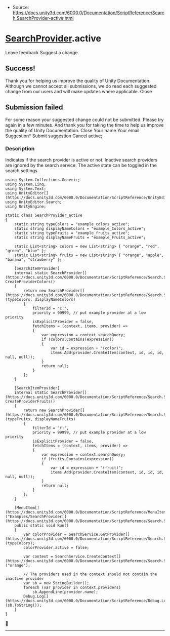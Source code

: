 * Source: https://docs.unity3d.com/6000.0/Documentation/ScriptReference/Search.SearchProvider-active.html

#  [SearchProvider](https://docs.unity3d.com/6000.0/Documentation/ScriptReference/Search.SearchProvider.html).active
Leave feedback
Suggest a change
## Success!
Thank you for helping us improve the quality of Unity Documentation. Although we cannot accept all submissions, we do read each suggested change from our users and will make updates where applicable.
Close
## Submission failed
For some reason your suggested change could not be submitted. Please <a>try again</a> in a few minutes. And thank you for taking the time to help us improve the quality of Unity Documentation.
Close
Your name Your email Suggestion* Submit suggestion
Cancel
active; 
### Description
Indicates if the search provider is active or not. Inactive search providers are ignored by the search service. The active state can be toggled in the search settings.
```
using System.Collections.Generic;
using System.Linq;
using System.Text;
using UnityEditor[](https://docs.unity3d.com/6000.0/Documentation/ScriptReference/UnityEditor.html);
using UnityEditor.Search;
using UnityEngine;

static class SearchProvider_active
{
    static string typeColors = "example_colors_active";
    static string displayNameColors = "example_Colors_active";
    static string typeFruits = "example_fruits_active";
    static string displayNameFruits = "example_Fruits_active";

    static List<string> colors = new List<string> { "orange", "red", "green", "blue" };
    static List<string> fruits = new List<string> { "orange", "apple", "banana", "strawberry" };

    [SearchItemProvider]
    internal static SearchProvider[](https://docs.unity3d.com/6000.0/Documentation/ScriptReference/Search.SearchProvider.html) CreateProviderColors()
    {
        return new SearchProvider[](https://docs.unity3d.com/6000.0/Documentation/ScriptReference/Search.SearchProvider.html)(typeColors, displayNameColors)
        {
            filterId = "c:",
            priority = 99999, // put example provider at a low priority
            isExplicitProvider = false,
            fetchItems = (context, items, provider) =>
            {
                var expression = context.searchQuery;
                if (colors.Contains(expression))
                {
                    var id = expression + "(color)";
                    items.Add(provider.CreateItem(context, id, id, id, null, null));
                }
                return null;
            }
        };
    }

    [SearchItemProvider]
    internal static SearchProvider[](https://docs.unity3d.com/6000.0/Documentation/ScriptReference/Search.SearchProvider.html) CreateProviderFruits()
    {
        return new SearchProvider[](https://docs.unity3d.com/6000.0/Documentation/ScriptReference/Search.SearchProvider.html)(typeFruits, displayNameFruits)
        {
            filterId = "f:",
            priority = 99999, // put example provider at a low priority
            isExplicitProvider = false,
            fetchItems = (context, items, provider) =>
            {
                var expression = context.searchQuery;
                if (fruits.Contains(expression))
                {
                    var id = expression + "(fruit)";
                    items.Add(provider.CreateItem(context, id, id, id, null, null));
                }
                return null;
            }
        };
    }

    [MenuItem[](https://docs.unity3d.com/6000.0/Documentation/ScriptReference/MenuItem.html)("Examples/SearchProvider[](https://docs.unity3d.com/6000.0/Documentation/ScriptReference/Search.SearchProvider.html)/active")]
    public static void Run()
    {
        var colorProvider = SearchService.GetProvider[](https://docs.unity3d.com/6000.0/Documentation/ScriptReference/Search.SearchService.GetProvider.html)(typeColors);
        colorProvider.active = false;

        var context = SearchService.CreateContext[](https://docs.unity3d.com/6000.0/Documentation/ScriptReference/Search.SearchService.CreateContext.html)("orange");

        // The providers used in the context should not contain the inactive provider
        var sb = new StringBuilder();
        foreach (var provider in context.providers)
            sb.AppendLine(provider.name);
        Debug.Log[](https://docs.unity3d.com/6000.0/Documentation/ScriptReference/Debug.Log.html)(sb.ToString());
    }
}

```

* * *
